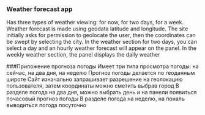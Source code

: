 ### Weather forecast app
  Has three types of weather viewing: for now, for two days, for a week.
Weather forecast is made using geodata latitude and longitude.
The site initially asks for permission to geolocate the user, then the coordinates can be swept by selecting the city.
In the weather section for two days, you can select a day and an hourly weather forecast will appear on the panel.
In the weekly weather section, the panel displays the daily weather

###Приложение прогноза погоды 
 Имеет три типа просмотра погоды: на сейчас, на два дня, на неделю
Прогноз погоды делается по геоданным широте 
Сайт изначально запрашивает разрешение на геолокацию пользователя, затем координаты можно сметить выбрав город
В разделе погода на два дня, можно выбрать день и на панели появиться почасовый прогноз погоды
В разделе погода на неделю, на пональ выводиться погода посуточно

 



